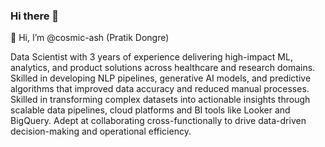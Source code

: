 ### Hi there 👋

👋 Hi, I’m @cosmic-ash (Pratik Dongre)

Data Scientist with 3 years of experience delivering high-impact  ML, analytics, and product solutions across healthcare and research domains. Skilled in developing NLP pipelines, generative AI models, and predictive algorithms that improved data accuracy and reduced manual processes. Skilled in transforming complex datasets into actionable insights through scalable data pipelines, cloud platforms  and BI tools like Looker and BigQuery. Adept at collaborating cross-functionally to drive data-driven decision-making and operational efficiency.

 



